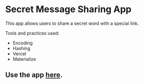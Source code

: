 # Secret Message Sharing App


This app allows users to share a secret word with a special link. 


Tools and practices used:

- Encoding
- Hashing
- Vercel
- Materialize



## Use the app [here](https://messageapp-mjx2dsmof.vercel.app/).
